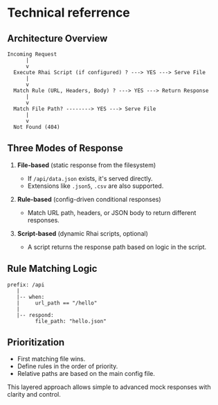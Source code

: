 # Technical referrence

## Architecture Overview

```plaintext
Incoming Request
      |
      v
  Execute Rhai Script (if configured) ? ---> YES ---> Serve File
      |
      v
  Match Rule (URL, Headers, Body) ? ---> YES ---> Return Response
      |
      v
  Match File Path? --------> YES ---> Serve File
      |
      v
  Not Found (404)
```

## Three Modes of Response

1. **File-based** (static response from the filesystem)

   * If `/api/data.json` exists, it's served directly.
   * Extensions like `.json5`, `.csv` are also supported.

2. **Rule-based** (config-driven conditional responses)

   * Match URL path, headers, or JSON body to return different responses.

3. **Script-based** (dynamic Rhai scripts, optional)

   * A script returns the response path based on logic in the script.

## Rule Matching Logic

```plaintext
prefix: /api
   |
   |-- when:
   |     url_path == "/hello"
   |
   |-- respond:
         file_path: "hello.json"
```

## Prioritization

* First matching file wins.
* Define rules in the order of priority.
* Relative paths are based on the main config file.

This layered approach allows simple to advanced mock responses with clarity and control.
